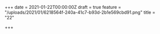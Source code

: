 +++
date = 2021-01-22T00:00:00Z
draft = true
feature = "/uploads/2021/01/6218564f-240a-41c7-b93d-2b1e569cbd91.png"
title = "22"

+++
